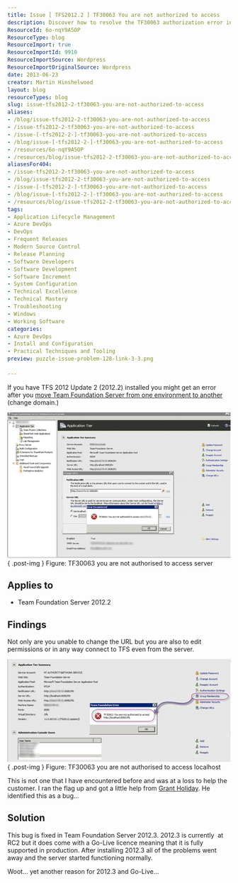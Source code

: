 ```yaml
---
title: Issue [ TFS2012.2 ] TF30063 You are not authorized to access
description: Discover how to resolve the TF30063 authorization error in TFS 2012.2 after moving environments. Upgrade to 2012.3 for a seamless experience!
ResourceId: 6o-nqY9A5OP
ResourceType: blog
ResourceImport: true
ResourceImportId: 9910
ResourceImportSource: Wordpress
ResourceImportOriginalSource: Wordpress
date: 2013-06-23
creator: Martin Hinshelwood
layout: blog
resourceTypes: blog
slug: issue-tfs2012-2-tf30063-you-are-not-authorized-to-access
aliases:
- /blog/issue-tfs2012-2-tf30063-you-are-not-authorized-to-access
- /issue-tfs2012-2-tf30063-you-are-not-authorized-to-access
- /issue-[-tfs2012-2-]-tf30063-you-are-not-authorized-to-access
- /blog/issue-[-tfs2012-2-]-tf30063-you-are-not-authorized-to-access
- /resources/6o-nqY9A5OP
- /resources/blog/issue-tfs2012-2-tf30063-you-are-not-authorized-to-access
aliasesFor404:
- /issue-tfs2012-2-tf30063-you-are-not-authorized-to-access
- /blog/issue-tfs2012-2-tf30063-you-are-not-authorized-to-access
- /issue-[-tfs2012-2-]-tf30063-you-are-not-authorized-to-access
- /blog/issue-[-tfs2012-2-]-tf30063-you-are-not-authorized-to-access
- /resources/blog/issue-tfs2012-2-tf30063-you-are-not-authorized-to-access
tags:
- Application Lifecycle Management
- Azure DevOps
- DevOps
- Frequent Releases
- Modern Source Control
- Release Planning
- Software Developers
- Software Development
- Software Increment
- System Configuration
- Technical Excellence
- Technical Mastery
- Troubleshooting
- Windows
- Working Software
categories:
- Azure DevOps
- Install and Configuration
- Practical Techniques and Tooling
preview: puzzle-issue-problem-128-link-3-3.png

---
```

If you have TFS 2012 Update 2 (2012.2) installed you might get an error after you [move Team Foundation Server from one environment to another](http://msdn.microsoft.com/en-us/library/ms404883.aspx) (change domain.)

![image](images/image38-1-1.png "image")  
{ .post-img }
Figure: TF30063 you are not authorised to access server

## Applies to

- Team Foundation Server 2012.2

## Findings

Not only are you unable to change the URL but you are also to edit permissions or in any way connect to TFS even from the server.

![image](images/image39-2-2.png "image")  
{ .post-img }
Figure: TF30063 you are not authorised to access localhost

This is not one that I have encountered before and was at a loss to help the customer. I ran the flag up and got a little help from [Grant Holiday](http://blogs.msdn.com/b/granth/). He identified this as a bug…

## Solution

This bug is fixed in Team Foundation Server 2012.3. 2012.3 is currently  at RC2 but it does come with a Go-Live licence meaning that it is fully supported in production. After installing 2012.3 all of the problems went away and the server started functioning normally.

Woot… yet another reason for 2012.3 and Go-Live…
